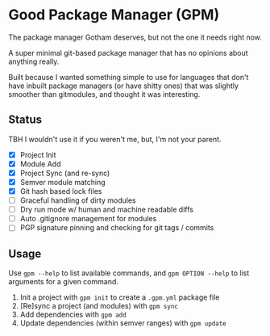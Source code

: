 # Good Package Manager (GPM)

The package manager Gotham deserves, but not the one it needs right now.

A super minimal git-based package manager that has no opinions about anything really.

Built because I wanted something simple to use for languages that don't have inbuilt package managers (or have shitty ones) that was slightly smoother than gitmodules, and thought it was interesting.

## Status

TBH I wouldn't use it if you weren't me, but, I'm not your parent.

- [X] Project Init
- [X] Module Add
- [X] Project Sync (and re-sync)
- [X] Semver module matching
- [X] Git hash based lock files
- [ ] Graceful handling of dirty modules
- [ ] Dry run mode w/ human and machine readable diffs
- [ ] Auto .gitignore management for modules
- [ ] PGP signature pinning and checking for git tags / commits

## Usage

Use `gpm --help` to list available commands, and `gpm OPTION --help` to list arguments for a given command.

1. Init a project with `gpm init` to create a `.gpm.yml` package file
2. [Re]sync a project (and modules) with `gpm sync`
3. Add dependencies with `gpm add`
4. Update dependencies (within semver ranges) with `gpm update`

